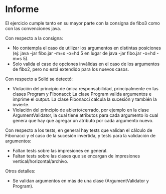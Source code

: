 # Informe

El ejercicio cumple tanto en su mayor parte con la consigna de fibo3 como con las convenciones java.

Con respecto a la consigna:
  - No contempla el caso de utilizar los argumentos en distintas posiciones (ej: java -jar fibo.jar -m=s -o=hd 5 en lugar de java -jar fibo.jar -o=hd -m=s 5).
  - Solo valida el caso de opciones inválidas en el caso de los argumentos de fibo2, pero no está extendido para los nuevos casos.

Con respecto a Solid se detectó:
   - Violación del principio de única responsabilidad, principalmente en las clases Program y Fibonacci: La clase Program valida argumentos e imprime el output. La clase Fibonacci calcula la sucesión y también la invierte.
   - Violación del principio de abierto/cerrado, por ejemplo en la clase ArgumentValidator, la cual tiene atributos para cada argumento lo cual genera que hay que agregar un atributo por cada argumento nuevo.

Con respecto a los tests, en general hay tests que validan el cálculo de Fibonacci y el caso de la sucesión invertida, y tests para la validación de argumentos:
  - Faltan tests sobre las impresiones en general.
  - Faltan tests sobre las clases que se encargan de impresiones vertical/horizontal/archivo.

Otros detalles:
  - Se validan argumentos en más de una clase (ArgumentValidator y Program).
